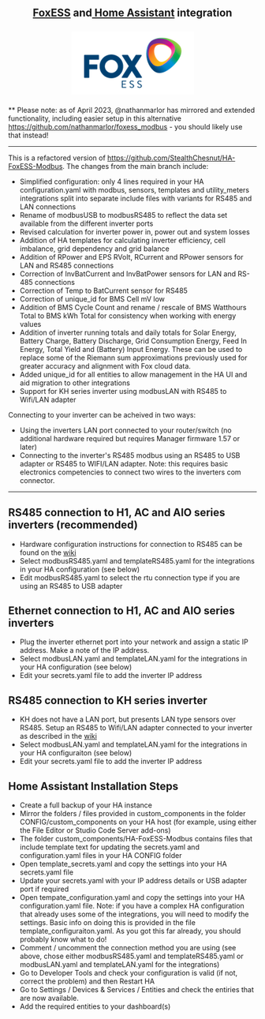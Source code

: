 <h2 align="center">
   <a href="https://www.fox-ess.com">FoxESS</a> and<a href="https://www.home-assistant.io"> Home Assistant</a> integration
   </br></br>
   <img src="https://github.com/home-assistant/brands/raw/master/custom_integrations/foxess/logo.png" >
   </br>
</h2>

** Please note: as of April 2023, @nathanmarlor has mirrored and extended functionality, including easier setup in this alternative https://github.com/nathanmarlor/foxess_modbus - you should likely use that instead!

---

This is a refactored version of https://github.com/StealthChesnut/HA-FoxESS-Modbus. The changes from the main branch include:

* Simplified configuration: only 4 lines required in your HA configuration.yaml with modbus, sensors, templates and utility_meters integrations split into separate include files with variants for RS485 and LAN connections
* Rename of modbusUSB to modbusRS485 to reflect the data set available from the different inverter ports
* Revised calculation for inverter power in, power out and system losses
* Addition of HA templates for calculating inverter efficiency, cell imbalance, grid dependency and grid balance
* Addition of RPower and EPS RVolt, RCurrent and RPower sensors for LAN and RS485 connections
* Correction of InvBatCurrent and InvBatPower sensors for LAN and RS-485 connections
* Correction of Temp to BatCurrent sensor for RS485
* Correction of unique_id for BMS Cell mV low
* Addition of BMS Cycle Count and rename / rescale of BMS Watthours Total to BMS kWh Total for consistency when working with energy values
* Addition of inverter running totals and daily totals for Solar Energy, Battery Charge, Battery Discharge, Grid Consumption Energy, Feed In Energy, Total Yield and (Battery) Input Energy. These can be used to replace some of the Riemann sum approximations previously used for greater accuracy and alignment with Fox cloud data.
* Added unique_id for all entities to allow management in the HA UI and aid migration to other integrations
* Support for KH series inverter using modbusLAN with RS485 to Wifi/LAN adapter

Connecting to your inverter can be acheived in two ways:

* Using the inverters LAN port connected to your router/switch (no additional hardware required but requires Manager firmware 1.57 or later)  
* Connecting to the inverter's RS485 modbus using an RS485 to USB adapter or RS485 to WIFI/LAN adapter. Note: this requires basic electronics competencies to connect two wires to the inverters com connector.


---


## RS485 connection to H1, AC and AIO series inverters (recommended)
* Hardware configuration instructions for connection to RS485 can be found on the [wiki](https://github.com/StealthChesnut/HA-FoxESS-Modbus/wiki/)
* Select modbusRS485.yaml and templateRS485.yaml for the integrations in your HA configuration (see below)
* Edit modbusRS485.yaml to select the rtu connection type if you are using an RS485 to USB adapter

## Ethernet connection to H1, AC and AIO series inverters
* Plug the inverter ethernet port into your network and assign a static IP address. Make a note of the IP address.
* Select modbusLAN.yaml and templateLAN.yaml for the integrations in your HA configuration (see below)
* Edit your secrets.yaml file to add the inverter IP address

## RS485 connection to KH series inverter

* KH does not have a LAN port, but presents LAN type sensors over RS485. Setup an RS485 to Wifi/LAN adapter connected to your inverter as described in the [wiki](https://github.com/StealthChesnut/HA-FoxESS-Modbus/wiki/)
* Select modbusLAN.yaml and templateLAN.yaml for the integrations in your HA configuraiton (see below)
* Edit your secrets.yaml file to add the inverter IP address

## Home Assistant Installation Steps

* Create a full backup of your HA instance
* Mirror the folders / files provided in custom_components in the folder CONFIG/custom_components on your HA host (for example, using either the File Editor or Studio Code Server add-ons)
* The folder custom_components/HA-FoxESS-Modbus contains files that include template text for updating the secrets.yaml and configuration.yaml files in your HA CONFIG folder 
* Open template_secrets.yaml and copy the settings into your HA secrets.yaml file
* Update your secrets.yaml with your IP address details or USB adapter port if required
* Open tempate_configuration.yaml and copy the settings into your HA configuration.yaml file. Note: if you have a complex HA configuration that already uses some of the integrations, you will need to modify the settings. Basic info on doing this is provided in the file template_configuraiton.yaml. As you got this far already, you should probably know what to do!
* Comment / uncomment the connection method you are using (see above, chose either modbusRS485.yaml and templateRS485.yaml or modbusLAN.yaml and templateLAN.yaml for the integrations)
* Go to Developer Tools and check your configuration is valid (if not, correct the problem) and then Restart HA
* Go to Settings / Devices & Services / Entities and check the entiries that are now available.
* Add the required entities to your dashboard(s)

